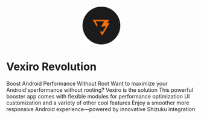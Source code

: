 <p align="center">
  <img src="icon/icon.png" alt="Frame Hub Logo" width="100" />
</p>

# Vexiro Revolution
Boost Android Performance Without Root Want to maximize your
Android'sperformance without rooting? 
Vexiro is the solution This powerful booster app comes with flexible modules for performance optimization UI customization and a variety of other cool features Enjoy a smoother more responsive Android experience—powered by innovative Shizuku integration
